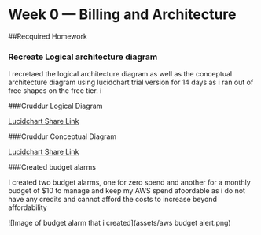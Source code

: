 # Week 0 — Billing and Architecture


##Recquired Homework


 ### Recreate Logical architecture diagram
 
 I recretaed the logical architecture diagram as well as the conceptual architecture diagram using lucidchart trial version for 14 days as i ran out of free shapes on the free tier.
 i 

###Cruddur Logical Diagram

[Lucidchart Share Link](https://lucid.app/lucidchart/57cf8de8-22ae-4ce9-b213-1ae9d2578e80/edit?viewport_loc=-161%2C226%2C2324%2C1316%2CKx_zTnN0vzyC&invitationId=inv_60b17076-3901-481f-8d53-8edebd3eed1c)


###Cruddur Conceptual Diagram

[Lucidchart Share Link](https://lucid.app/lucidchart/57cf8de8-22ae-4ce9-b213-1ae9d2578e80/edit?viewport_loc=14%2C-421%2C2627%2C1488%2C0_0&invitationId=inv_60b17076-3901-481f-8d53-8edebd3eed1c)



 ###Created budget alarms
 
 I created two budget alarms, one for zero spend and another for a monthly budget of $10 to manage and keep my AWS spend afoordable as i do not have any credits and cannot afford the costs to increase beyond affordability
 
 ![Image of budget alarm that i created](assets/aws budget alert.png)
 
 
 

 
 

